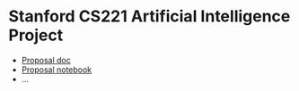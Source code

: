 # Stanford CS221 Artificial Intelligence Project

- [Proposal doc](proposal.pdf)
- [Proposal notebook](proposal.ipynb)
- ...
